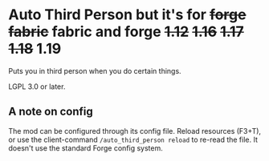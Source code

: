 # Auto Third Person but it's for ~~forge~~ ~~fabric~~ fabric and forge ~~1.12~~ ~~1.16~~ ~~1.17~~ ~~1.18~~ 1.19

Puts you in third person when you do certain things.

LGPL 3.0 or later.

## A note on config

The mod can be configured through its config file. Reload resources (F3+T), or use the client-command `/auto_third_person reload` to re-read the file. It doesn't use the standard Forge config system.